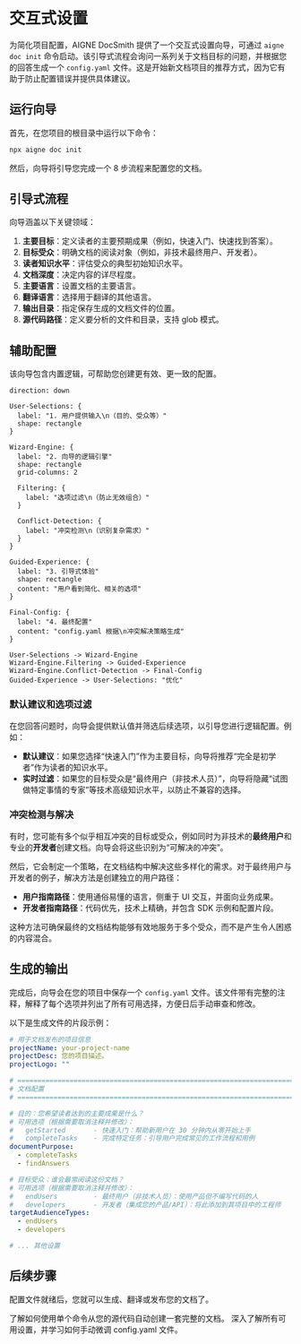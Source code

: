 # 交互式设置

为简化项目配置，AIGNE DocSmith 提供了一个交互式设置向导，可通过 `aigne doc init` 命令启动。该引导式流程会询问一系列关于文档目标的问题，并根据您的回答生成一个 `config.yaml` 文件。这是开始新文档项目的推荐方式，因为它有助于防止配置错误并提供具体建议。

## 运行向导

首先，在您项目的根目录中运行以下命令：

```bash aigne doc init icon=lucide:sparkles
npx aigne doc init
```

然后，向导将引导您完成一个 8 步流程来配置您的文档。

## 引导式流程

向导涵盖以下关键领域：

1.  **主要目标**：定义读者的主要预期成果（例如，快速入门、快速找到答案）。
2.  **目标受众**：明确文档的阅读对象（例如，非技术最终用户、开发者）。
3.  **读者知识水平**：评估受众的典型初始知识水平。
4.  **文档深度**：决定内容的详尽程度。
5.  **主要语言**：设置文档的主要语言。
6.  **翻译语言**：选择用于翻译的其他语言。
7.  **输出目录**：指定保存生成的文档文件的位置。
8.  **源代码路径**：定义要分析的文件和目录，支持 glob 模式。

## 辅助配置

该向导包含内置逻辑，可帮助您创建更有效、更一致的配置。

```d2
direction: down

User-Selections: {
  label: "1. 用户提供输入\n（目的、受众等）"
  shape: rectangle
}

Wizard-Engine: {
  label: "2. 向导的逻辑引擎"
  shape: rectangle
  grid-columns: 2

  Filtering: {
    label: "选项过滤\n（防止无效组合）"
  }

  Conflict-Detection: {
    label: "冲突检测\n（识别复杂需求）"
  }
}

Guided-Experience: {
  label: "3. 引导式体验"
  shape: rectangle
  content: "用户看到简化、相关的选项"
}

Final-Config: {
  label: "4. 最终配置"
  content: "config.yaml 根据\n冲突解决策略生成"
}

User-Selections -> Wizard-Engine
Wizard-Engine.Filtering -> Guided-Experience
Wizard-Engine.Conflict-Detection -> Final-Config
Guided-Experience -> User-Selections: "优化"
```

### 默认建议和选项过滤

在您回答问题时，向导会提供默认值并筛选后续选项，以引导您进行逻辑配置。例如：

-   **默认建议**：如果您选择“快速入门”作为主要目标，向导将推荐“完全是初学者”作为读者的知识水平。
-   **实时过滤**：如果您的目标受众是“最终用户（非技术人员）”，向导将隐藏“试图做特定事情的专家”等技术高级知识水平，以防止不兼容的选择。

### 冲突检测与解决

有时，您可能有多个似乎相互冲突的目标或受众，例如同时为非技术的**最终用户**和专业的**开发者**创建文档。向导会将这些识别为“可解决的冲突”。

然后，它会制定一个策略，在文档结构中解决这些多样化的需求。对于最终用户与开发者的例子，解决方法是创建独立的用户路径：

-   **用户指南路径**：使用通俗易懂的语言，侧重于 UI 交互，并面向业务成果。
-   **开发者指南路径**：代码优先，技术上精确，并包含 SDK 示例和配置片段。

这种方法可确保最终的文档结构能够有效地服务于多个受众，而不是产生令人困惑的内容混合。

## 生成的输出

完成后，向导会在您的项目中保存一个 `config.yaml` 文件。该文件带有完整的注释，解释了每个选项并列出了所有可用选择，方便日后手动审查和修改。

以下是生成文件的片段示例：

```yaml config.yaml icon=logos:yaml
# 用于文档发布的项目信息
projectName: your-project-name
projectDesc: 您的项目描述。
projectLogo: ""

# =============================================================================
# 文档配置
# =============================================================================

# 目的：您希望读者达到的主要成果是什么？
# 可用选项（根据需要取消注释并修改）：
#   getStarted       - 快速入门：帮助新用户在 30 分钟内从零开始上手
#   completeTasks    - 完成特定任务：引导用户完成常见的工作流程和用例
documentPurpose:
  - completeTasks
  - findAnswers

# 目标受众：谁会最常阅读这份文档？
# 可用选项（根据需要取消注释并修改）：
#   endUsers         - 最终用户（非技术人员）：使用产品但不编写代码的人
#   developers       - 开发者（集成您的产品/API）：将此添加到其项目中的工程师
targetAudienceTypes:
  - endUsers
  - developers

# ... 其他设置
```

## 后续步骤

配置文件就绪后，您就可以生成、翻译或发布您的文档了。

<x-cards>
  <x-card data-title="生成文档" data-icon="lucide:play-circle" data-href="/features/generate-documentation">
    了解如何使用单个命令从您的源代码自动创建一套完整的文档。
  </x-card>
  <x-card data-title="配置指南" data-icon="lucide:settings" data-href="/configuration">
    深入了解所有可用设置，并学习如何手动微调 config.yaml 文件。
  </x-card>
</x-cards>